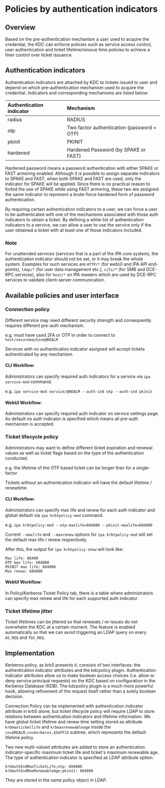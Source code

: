 # Policies by authentication indicators

## Overview

Based on the pre-authentication mechanism a user used to acquire the credential, 
the KDC can enforce policies such as service access control, 
user authentication and ticket lifetime/reissue time policies to achieve a finer control over ticket issuance.

## Authentication indicators

Authentication indicators are attached by KDC to tickets issued to user and depend on 
which pre-authentication mechanism used to acquire the credential. 
Indicators and corresponding mechanisms are listed below:

| Authentication indicator | Mechanism            |
|:------------------------ | :------------------- |
| radius                   | RADIUS               |
| otp                      | Two factor authentication (password + OTP) |
| pkinit                   | PKINIT               |
| hardened                 | Hardened Password (by SPAKE or FAST) |

Hardened password means a password authentication with either SPAKE or FAST armoring enabled. 
Although it is possible to assign separate indicators to SPAKE and FAST, when both SPAKE and FAST are used, 
only the indicator for SPAKE will be applied. 
Since there is no practical reason to forbid the use of SPAKE while using FAST armoring, 
these two are assigned the same indicator to represent a brute-force hardened form of password authentication.

By requiring certain authentication indicators to a user, we can force a user to be authenticated with one of 
the mechanisms associated with those auth indicators to obtain a ticket.
By defining a white list of authentication indicators to a service, we can allow a user to use the service 
only if the user obtained a ticket with at least one of those indicators included.

### Note

For unattended services (services that is a part of the IPA core system), the authentication indicator should not be set, 
or it may break the whole system. Examples for such services are `HTTP/*` (for webUI and IPA API end-points), 
`ldap/*` (for user data management etc.), `cifs/*` (for SMB and DCE-RPC services), 
also for `host/*` on IPA masters which are used by DCE-RPC services to validate client-server communication.

## Available policies and user interface

### Connection policy

Different service may need different security strength and consequently requires different pre-auth mechanism.

e.g. must have used 2FA or OTP in order to connect to `host/securemachine@REALM`

Services with no authentication indicator assigned will accept tickets authenticated by any mechanism.

#### CLI Workflow:

Administrators can specify required auth indicators for a service via `ipa service-mod` command.

e.g. `ipa service-mod service/@REALM --auth-ind otp --auth-ind pkinit`

#### WebUI Workflow:

Administrators can specify required auth indicator on service settings page. 
As default no auth indicator is specified which means all pre-auth mechanism is accepted.

### Ticket lifecycle policy

Administrators may want to define different ticket expiration and renewal values 
as well as ticket flags based on the type of the authentication conducted.

e.g. the lifetime of the OTP based ticket can be longer than for a single-factor

Tickets without an authentication indicator will have the default lifetime / renewtime.

#### CLI Workflow:

Administrators can specify max life and renew for each auth indicator and global default via `ipa krbtpolicy-mod` command.

e.g. `ipa krbtpolicy-mod --otp-maxlife=604800 --pkinit-maxlife=604800`

Current `--maxlife` and `--maxrenew` options for `ipa krbtpolicy-mod` will set the default max life / renew respectively.

After this, the output for `ipa krbtpolicy-show` will look like:

```
Max life: 86400
OTP max life: 604800
PKINIT max life: 604800
Max renew: 604800
```

#### WebUI Workflow:

In Policy/Kerberos Ticket Policy tab, there is a table 
where administrators can specify max renew and life for each supported auth indicator.

### Ticket lifetime jitter

Ticket lifetimes can be jittered so that renewals / re-issues do not overwhelm the KDC at a certain moment.
The feature is enabled automatically so that we can avoid triggering an LDAP query on every `AS_REQ` and `TGS_REQ`.

## Implementation

Kerberos policy, as krb5 presents it, consists of two interfaces: 
the authentication indicator attributes and the kdcpolicy plugin.
Authentication indicator attributes allow us to make boolean access choices
(i.e. allow or deny service principal requests) on the KDC based on configuration in the Kerberos Database (KDB).
The kdcpolicy plugin is a much more powerful hook, allowing refinement of the request itself rather than 
a solely boolean decision.

Connection Policy can be implemented with authentication indicator attribute in krb5 alone, 
but ticket lifecycle policy will require LDAP to store relations between authentication indicators
and lifetime information. We have global ticket lifetime and renew time setting stored as attribute 
`krbmaxticketlife` and `krbmaxrenewableage` inside the `cn=$REALM,cn=kerberos,$SUFFIX` subtree, 
which represents the default lifetime policy.

Two new multi-valued attributes are added to store an authentication
indicator-specific maximum ticket life and ticket's maximum renewable age. The
type of authentication indicator is specified as LDAP attribute option:

```
krbAuthIndMaxTicketLife;otp: 604800
krbAuthIndMaxRenewableAge;pkinit: 604800
```

They are stored in the same policy object in LDAP.
